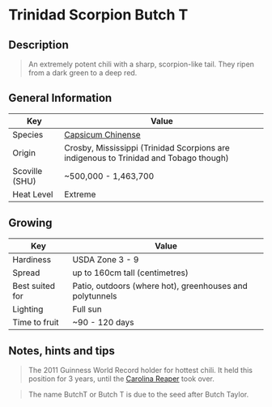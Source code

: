 # Trinidad Scorpion Butch T

## Description

> An extremely potent chili with a sharp, scorpion-like tail. They ripen from a dark green to a deep red.

## General Information

Key | Value
--- | ---
Species | [Capsicum Chinense](.)
Origin | Crosby, Mississippi (Trinidad Scorpions are indigenous to Trinidad and Tobago though)
Scoville (SHU) | ~500,000 - 1,463,700
Heat Level | Extreme

## Growing

Key | Value
--- | -----
Hardiness | USDA Zone 3 - 9
Spread | up to 160cm tall (centimetres)
Best suited for | Patio, outdoors (where hot), greenhouses and polytunnels
Lighting | Full sun
Time to fruit | ~90 - 120 days

## Notes, hints and tips

> The 2011 Guinness World Record holder for hottest chili. It held this position for 3 years, until the [Carolina Reaper](carolina-reaper.md) took over.

> The name ButchT or Butch T is due to the seed after Butch Taylor.
